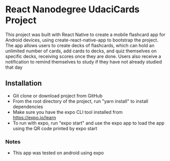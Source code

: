 # React Nanodegree UdaciCards Project

This project was built with React Native to create a mobile flashcard app for Android devices, using create-react-native-app to bootstrap the project. The app allows users to create decks of flashcards, which can hold an unlimited number of cards, add cards to decks, and quiz themselves on specific decks, receiving scores once they are done. Users also receive a notification to remind themselves to study if they have not already studied that day

## Installation

* Git clone or download project from GitHub
* From the root directory of the project, run "yarn install" to install dependencies
* Make sure you have the expo CLI tool installed from https://expo.io/learn
* To run with expo, run "expo start" and use the expo app to load the app using the QR code printed by expo start

### Notes

* This app was tested on android using expo

